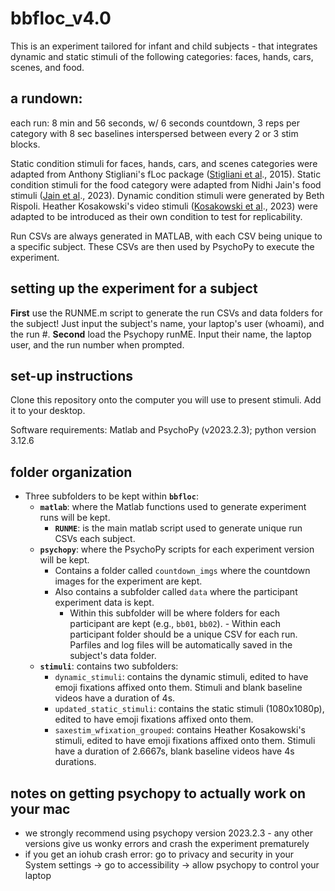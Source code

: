 # bbfloc_v4.0

This is an experiment tailored for infant and child subjects - that integrates dynamic and static stimuli of the following categories: faces, hands, cars, scenes, and food. 

## a rundown:

each run: 8 min and 56 seconds, w/ 6 seconds countdown, 3 reps per category with 8 sec baselines interspersed between every 2 or 3 stim blocks.

Static condition stimuli for faces, hands, cars, and scenes categories were adapted from Anthony Stigliani's fLoc package ([Stigliani et al](http://vpnl.stanford.edu/papers/StiglianiJNS2015.pdf)., 2015).
Static condition stimuli for the food category were adapted from Nidhi Jain's food stimuli ([Jain et al](https://www.nature.com/articles/s42003-023-04546-2)., 2023). 
Dynamic condition stimuli were generated by Beth Rispoli.
Heather Kosakowski's video stimuli ([Kosakowski et al](https://doi.org/10.17605/OSF.IO/JNX5A)., 2023) were adapted to be introduced as their own condition to test for replicability. 

Run CSVs are always generated in MATLAB, with each CSV being unique to a specific subject. These CSVs are then used by PsychoPy to execute the experiment. 

## setting up the experiment for a subject

**First** use the RUNME.m script to generate the run CSVs and data folders for the subject! Just input the subject's name, your laptop's user (whoami), and the run #.
**Second** load the Psychopy runME. Input their name, the laptop user, and the run number when prompted.

## set-up instructions 

Clone this repository onto the computer you will use to present stimuli. Add it to your desktop.

Software requirements: Matlab and PsychoPy (v2023.2.3); python version 3.12.6

## folder organization

- Three subfolders to be kept within **`bbfloc`**:
    - **`matlab`**: where the Matlab functions used to generate experiment runs will be kept.
        -  **`RUNME`**: is the main matlab script used to generate unique run CSVs each subject. 
    - **`psychopy`**: where the PsychoPy scripts for each experiment version will be kept.
        - Contains a folder called `countdown_imgs` where the countdown images for the experiment are kept.
        - Also contains a subfolder called `data` where the participant experiment data is kept.
            - Within this subfolder will be where folders for each participant are kept (e.g., `bb01`, `bb02`).
                  - Within each participant folder should be a unique CSV for each run. Parfiles and log files will be automatically saved in the subject's data folder. 
    - **`stimuli`**: contains two subfolders:
        - `dynamic_stimuli`: contains the dynamic stimuli, edited to have emoji fixations affixed onto them. Stimuli and blank baseline videos have a duration of 4s. 
        - `updated_static_stimuli`: contains the static stimuli (1080x1080p), edited to have emoji fixations affixed onto them. 
        - `saxestim_wfixation_grouped`: contains Heather Kosakowski's stimuli, edited to have emoji fixations affixed onto them. Stimuli have a duration of 2.6667s, blank baseline videos have 4s                   durations.  


## notes on getting psychopy to actually work on your mac
- we strongly recommend using psychopy version 2023.2.3 - any other versions give us wonky errors and crash the experiment prematurely
- if you get an iohub crash error: go to privacy and security in your System settings -> go to accessibility -> allow psychopy to control your laptop
